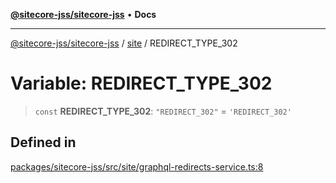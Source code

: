 [**@sitecore-jss/sitecore-jss**](../../README.md) • **Docs**

***

[@sitecore-jss/sitecore-jss](../../README.md) / [site](../README.md) / REDIRECT\_TYPE\_302

# Variable: REDIRECT\_TYPE\_302

> `const` **REDIRECT\_TYPE\_302**: `"REDIRECT_302"` = `'REDIRECT_302'`

## Defined in

[packages/sitecore-jss/src/site/graphql-redirects-service.ts:8](https://github.com/Sitecore/jss/blob/5454a428df58963ed2d13614972a821a22191cb6/packages/sitecore-jss/src/site/graphql-redirects-service.ts#L8)
